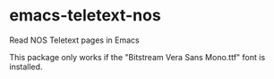 # emacs-teletext-nos
Read NOS Teletext pages in Emacs

This package only works if the "Bitstream Vera Sans Mono.ttf" font is installed.
